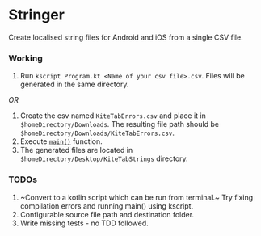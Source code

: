 # Stringer
Create localised string files for Android and iOS from a single CSV file.


### Working
1. Run `kscript Program.kt <Name of your csv file>.csv`. Files will be generated in the same directory.


*OR*
1. Create the csv named `KiteTabErrors.csv` and place it in `$homeDirectory/Downloads`. The resulting file path should be `$homeDirectory/Downloads/KiteTabErrors.csv`.
2. Execute [`main()`](https://github.com/GurpreetSK95/Stringer/blob/master/src/main/kotlin/com/gurpreetsk/Main.kt) function.
3. The generated files are located in `$homeDirectory/Desktop/KiteTabStrings` directory.


### TODOs
1. ~Convert to a kotlin script which can be run from terminal.~ Try fixing compilation errors and running main() using kscript.
2. Configurable source file path and destination folder.
3. Write missing tests - no TDD followed.
